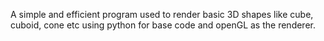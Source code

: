 A simple and efficient program used to render basic 3D shapes like cube, cuboid, cone etc using python for base code and openGL as the renderer.
